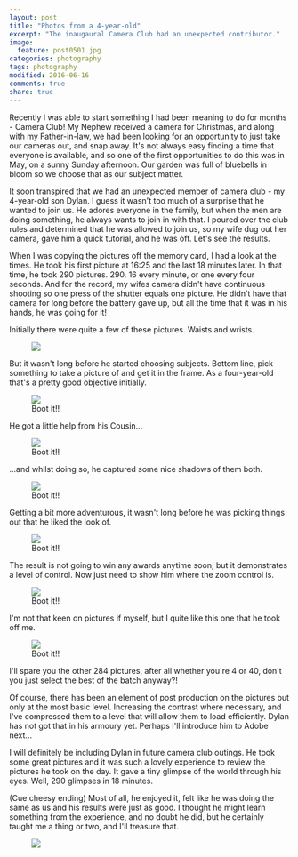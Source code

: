 ```yaml
---
layout: post
title: "Photos from a 4-year-old"
excerpt: "The inaugaural Camera Club had an unexpected contributor."
image: 
  feature: post0501.jpg
categories: photography
tags: photography
modified: 2016-06-16
comments: true
share: true
---
```


Recently I was able to start something I had been meaning to do for months - Camera Club! My Nephew received a camera for Christmas, and along with my Father-in-law, we had been looking for an opportunity to just take our cameras out, and snap away. It's not always easy finding a time that everyone is available, and so one of the first opportunities to do this was in May, on a sunny Sunday afternoon. Our garden was full of bluebells in bloom so we choose that as our subject matter.

It soon transpired that we had an unexpected member of camera club - my 4-year-old son Dylan. I guess it wasn't too much of a surprise that he wanted to join us. He adores everyone in the family, but when the men are doing something, he always wants to join in with that. I poured over the club rules and determined that he was allowed to join us, so my wife dug out her camera, gave him a quick tutorial, and he was off. Let's see the results.

When I was copying the pictures off the memory card, I had a look at the times. He took his first picture at 16:25 and the last 18 minutes later. In that time, he took 290 pictures. 290. 16 every minute, or one every four seconds. And for the record, my wifes camera didn't have continuous shooting so one press of the shutter equals one picture. He didn't have that camera for long before the battery gave up, but all the time that it was in his hands, he was going for it!

Initially there were quite a few of these pictures. Waists and wrists.
<figure>
    <img src="{{ site.url }}/images/post0502.jpg">
</figure>
But it wasn't long before he started choosing subjects. Bottom line, pick something to take a picture of and get it in the frame. As a four-year-old that's a pretty good objective initially.
<figure>
    <img src="{{ site.url }}/images/post0503.jpg">
    <figcaption>Boot it!!</figcaption>
</figure>
He got a little help from his Cousin...
<figure>
    <img src="{{ site.url }}/images/post0504.jpg">
    <figcaption>Boot it!!</figcaption>
</figure>
...and whilst doing so, he captured some nice shadows of them both.
<figure>
    <img src="{{ site.url }}/images/post0505.jpg">
    <figcaption>Boot it!!</figcaption>
</figure>
Getting a bit more adventurous, it wasn't long before he was picking things out that he liked the look of.
<figure>
    <img src="{{ site.url }}/images/post0506.jpg">
    <figcaption>Boot it!!</figcaption>
</figure>
The result is not going to win any awards anytime soon, but it demonstrates a level of control. Now just need to show him where the zoom control is.
<figure>
    <img src="{{ site.url }}/images/post0507.jpg">
    <figcaption>Boot it!!</figcaption>
</figure>
I'm not that keen on pictures if myself, but I quite like this one that he took off me.
<figure>
    <img src="{{ site.url }}/images/post0508.jpg">
    <figcaption>Boot it!!</figcaption>
</figure>

I'll spare you the other 284 pictures, after all whether you're 4 or 40, don't you just select the best of the batch anyway?! 

Of course, there has been an element of post production on the pictures but only at the most basic level. Increasing the contrast where necessary, and I've compressed them to a level that will allow them to load efficiently. Dylan has not got that in his armoury yet. Perhaps I'll introduce him to Adobe next...

I will definitely be including Dylan in future camera club outings. He took some great pictures and it was such a lovely experience to review the pictures he took on the day. It gave a tiny glimpse of the world through his eyes. Well, 290 glimpses in 18 minutes. 

(Cue cheesy ending) Most of all, he enjoyed it, felt like he was doing the same as us and his results were just as good. I thought he might learn something from the experience, and no doubt he did, but he certainly taught me a thing or two, and I'll treasure that.
<figure>
    <img src="{{ site.url }}/images/post0509.jpg">
</figure>

